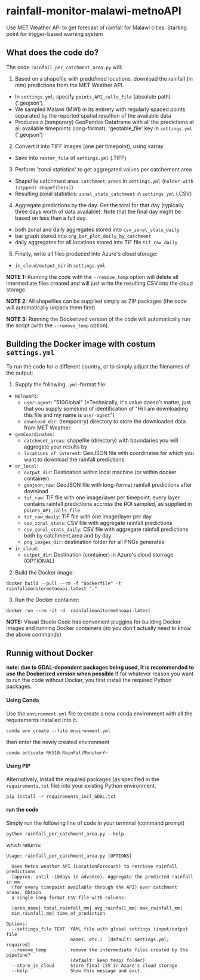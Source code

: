 # rainfall-monitor-malawi-metnoAPI
Use MET Weather API to get forecast of rainfall for Malawi cities. Starting point for trigger-based warning system



## What does the code do? 
The code `rainfall_per_catchment_area.py` will:
1. Based on a shapefile with predefined locations, download the rainfall (in mm) predictions from the MET Weather API. 
  - In `settings.yml`, specify `points_API_calls_file` (absolute path) ('.geojson')
  - We sampled Malawi (MWI) in its entirety with regularly spaced points separated by the reported spatial resultion of the available data 
  - Produces a (temporary) GeoPandas Dataframe with all the predictions at all available timepoints (long-format): 'geotable_file' key in `settings.yml` ('.geojson')
2. Convert it into TIFF images (one per timepoint), using xarray
  - Save into `raster_file` of `settings.yml` (.TIFF)
3. Perform 'zonal statistics' to get aggregated values per catchement area
  - Shapefile catchment area: `catchment_areas` in `settings.yml` (`Folder with (zipped) shapefile(s)`)
  - Resulting zonal statistics:  `zonal_stats_catchment` in `settings.yml` (.CSV)
4. Aggregate predictions by the day. Get the total for that day (typically three days worth of data available). Note that the final day might be based on less than a full day. 
  - both zonal and daily aggregates stored into `csv_zonal_stats_daily`
  - bar graph stored into `png_bar_plot_daily_by_catchment`
  - daily aggregates for all locations stored into TIF file `tif_raw_daily`
5. Finally, write all files produced into Azure's cloud storage: 
  - `in_cloud/output_dir` in `settings.yml` 


**NOTE 1:** Running the code with the `--remove_temp` option will delete all intermediate files created and will just write the resulting CSV into the cloud storage.

**NOTE 2:** All shapefiles can be supplied simply as ZIP packages (the code will automatically unpack them first) 

**NOTE 3:** Running the Dockerized version of the code will automatically run the script (with the `--remove_temp` option). 


## Building the Docker image with costum `settings.yml` 
To run the code for a different country, or to simply adjust the filenames of the output: 
1. Supply the following `.yml`-format file:

  - `METnoAPI`:
    - `user-agent`: "510Global" (*Technically, it's value doesn't matter, just that you supply somekind of identification of "Hi I am downloading this file and my name is `user-agent`")
    - `download_dir`: (temporary) directory to store the downloaded data from MET Weather
  - `geoCoordinates`:
    - `catchment_areas`: shapefile (directory) with boundaries you will aggregate your results by 
    - `locations_of_interest`: GeoJSON file with coordinates for which you want to download the rainfall predictions 
  - `on_local`:
    - `output_dir`: Destination within local machine (or within docker container)
    - `geojson_raw`: GeoJSON file with long-format rainfall predictions after download
    - `tif_raw`:  TIF file with one image/layer per timepoint, every layer contains rainfall predictions accross the ROI sampled, as supplied in `points_API_calls_file`
    - `tif_raw_daily`: TIF file with one image/layer per day 
    - `csv_zonal_stats`: CSV file with aggregate rainfall predictions
    - `csv_zonal_stats_daily`: CSV file with aggregate rainfall predictions both by catchment area and by day 
    - `png_images_dir`: destination folder for all PNGs generates 
  - `in_cloud`:
    - `output_dir`: Destination (container) in Azure's cloud storrage (OPTIONAL)
  
2. Build the Docker image: 
  ```
  docker build --pull --rm -f "Dockerfile" -t rainfallmonitormetnoapi:latest "."
  ``` 
3. Run the Docker container: 
  ``` 
  docker run --rm -it -d  rainfallmonitormetnoapi:latest 
  ```


**NOTE:** Visual Studio Code has convenient pluggins for building Docker images and running Docker containers (so you don't actually need to know the above commands) 



## Runnig without Docker 
**note: due to GDAL-dependent packages being used, It is recommended to use the Dockerized version when possible**
If for whatever reason you want to run the code without Docker, you first install the required Python packages.
#### Using Conda 
Use the `environment.yml` file to create a new conda environment with all the requirements installed into it. 
```
conda env create --file environment.yml
```
then enter the newly created environment 
```
conda activate RK510-RainFallMonitorYr
```
#### Using PIP 
Alternatively, install the required packages (as specified in the `requirements.txt` file) into your existing Python environment. 
```
pip install -r requirements_incl_GDAL.txt
```
#### run the code  
Simply run the following line of code in your terminal (command prompt)
```
python rainfall_per_catchment_area.py --help
```
which returns: 
~~~
Usage: rainfall_per_catchment_area.py [OPTIONS]

  Uses Metno weather API (LocationForecast) to retrieve rainfall predictions
  (approx. until ~10days in advance). Aggregate the predicted rainfall in mm
  (for every timepoint available through the API) over catchment areas. Obtain
  a single long-format CSV-file with columns:

  |area_name| total_rainfall_mm| avg_rainfall_mm| max_rainfall_mm|
  min_rainfall_mm| time_of_prediction

Options:
  --settings_file TEXT  YAML file with global settings (input/output file
                        names, etc.)  [default: settings.yml; required]
  --remove_temp         remove the intermediate files created by the pipeline?
                        (default: keep temp/ folder)
  --store_in_cloud      Store final CSV in Azure's cloud storage
  --help                Show this message and exit.
~~~

